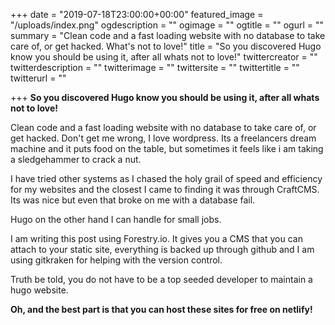 +++
date = "2019-07-18T23:00:00+00:00"
featured_image = "/uploads/index.png"
ogdescription = ""
ogimage = ""
ogtitle = ""
ogurl = ""
summary = "Clean code and a fast loading website with no database to take care of, or get hacked. What's not to love!"
title = "So you discovered Hugo know you should be using it, after all whats not to love!"
twittercreator = ""
twitterdescription = ""
twitterimage = ""
twittersite = ""
twittertitle = ""
twitterurl = ""

+++
**So you discovered Hugo know you should be using it, after all whats not to love!**

Clean code and a fast loading website with no database to take care of, or get hacked. Don't get me wrong, I love wordpress. Its a freelancers dream machine and it puts food on the table, but sometimes it feels like i am taking a sledgehammer to crack a nut.

I have tried other systems as I chased the holy grail of speed and efficiency for my websites and the closest I came to finding it was through CraftCMS. Its was nice but even that broke on me with a database fail. 

Hugo on the other hand I can handle for small jobs.

I am writing this post using Forestry.io. It gives you a CMS that you can attach to your static site, everything is backed up through github and I am using gitkraken for helping with the version control.

Truth be told, you do not have to be a top seeded developer to maintain a hugo website.

**Oh, and the best part is that you can host these sites for free on netlify!**